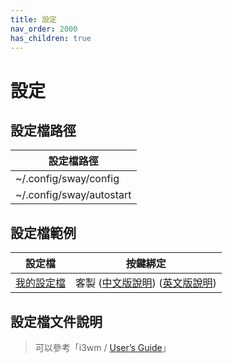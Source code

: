 ```yaml
---
title: 設定
nav_order: 2000
has_children: true
---
```


# 設定


## 設定檔路徑

| 設定檔路徑 |
| --- |
| ~/.config/sway/config |
| ~/.config/sway/autostart |


## 設定檔範例

| 設定檔 | 按鍵綁定 |
| --- | --- |
| [我的設定檔](https://github.com/samwhelp/note-about-ubuntu-sway/blob/gh-pages/_demo/adjustment/ubuntu-sway/full/ubuntu-sway/config/sway/) | 客製 ([中文版說明](https://samwhelp.github.io/note-about-ubuntu-sway/read/config/ubuntu-sway-adjustment/keybind.html)) ([英文版說明](https://github.com/samwhelp/note-about-ubuntu-sway/blob/gh-pages/_demo/adjustment/ubuntu-sway/full/ubuntu-sway/spec-keybind.md)) |


## 設定檔文件說明

> 可以參考「i3wm / [User’s Guide](https://i3wm.org/docs/userguide.html)」
